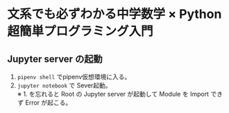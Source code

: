 # 文系でも必ずわかる中学数学 × Python 超簡単プログラミング入門

## Jupyter server の起動
1. `pipenv shell` でpipenv仮想環境に入る。
2. `jupyter notebook` で Sever起動。    
※ 1. を忘れると Root の Jupyter server が起動して Module を Import できず Error が起こる。